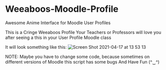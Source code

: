 # Weeaboos-Moodle-Profile
Awesome Anime Interface for Moodle User Profiles

This is a Cringe Weeaboos Profile
Your Teachers or Professors will love you after seeing a this in your User Profile Moodle class

It will look something like this:
![Screen Shot 2021-04-17 at 13 53 13](https://user-images.githubusercontent.com/79379934/115105675-a5268380-9f8a-11eb-8bc0-badbe857c1a5.png)


NOTE:
Maybe you have to change some code, because sometimes on different versions of Moodle this script has some bugs
And Have Fun (^‿^)
